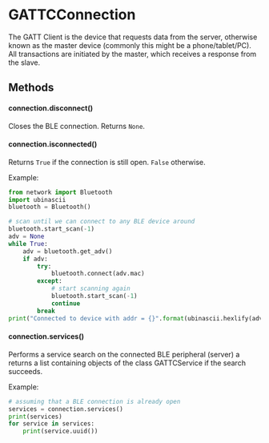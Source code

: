 # GATTCConnection

The GATT Client is the device that requests data from the server, otherwise known as the master device \(commonly this might be a phone/tablet/PC). All transactions are initiated by the master, which receives a response from the slave.

## Methods

#### connection.disconnect\()

Closes the BLE connection. Returns `None`.

#### connection.isconnected\()

Returns `True` if the connection is still open. `False` otherwise.

Example:

```python
from network import Bluetooth
import ubinascii
bluetooth = Bluetooth()

# scan until we can connect to any BLE device around
bluetooth.start_scan(-1)
adv = None
while True:
    adv = bluetooth.get_adv()
    if adv:
        try:
            bluetooth.connect(adv.mac)
        except:
            # start scanning again
            bluetooth.start_scan(-1)
            continue
        break
print("Connected to device with addr = {}".format(ubinascii.hexlify(adv.mac)))
```

#### connection.services\()

Performs a service search on the connected BLE peripheral \(server) a returns a list containing objects of the class GATTCService if the search succeeds.

Example:

```python
# assuming that a BLE connection is already open
services = connection.services()
print(services)
for service in services:
    print(service.uuid())
```

